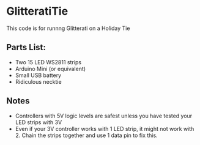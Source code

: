 # GlitteratiTie
This code is for runnng Glitterati on a Holiday Tie

## Parts List:
- Two 15 LED WS2811 strips
- Arduino Mini (or equivalent) 
- Small USB battery
- Ridiculous necktie

## Notes
- Controllers with 5V logic levels are safest unless you have tested your LED strips with 3V
- Even if your 3V controller works with 1 LED strip, it might not work with 2.  Chain the strips together and use 1 data pin to fix this.
